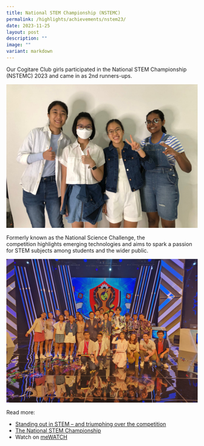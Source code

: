```yaml
---
title: National STEM Championship (NSTEMC)
permalink: /highlights/achievements/nstem23/
date: 2023-11-25
layout: post
description: ""
image: ""
variant: markdown
---
```

Our Cogitare Club girls participated in the National STEM Championship (NSTEMC) 2023 and came in as 2nd runners-ups. 

![](/images/nstemc23.jpg)

Formerly known as the National Science Challenge, the competition highlights emerging technologies and aims to spark a passion for STEM subjects among students and the wider public.

![](/images/ntemc23.jpeg)

Read more: 
*   [Standing out in STEM – and triumphing over the competition](https://www.todayonline.com/brand-spotlight/standing-out-stem-and-triumphing-over-competition-2295021?fbclid=IwAR2GpFPNjSOXvYlOtIkSwiqz80nuUFEpXvT8vvD37iYkT0-fNfApGo1P9z8)
*   [The National STEM Championship](https://www.science.edu.sg/for-schools/competitions/national-stem-championship)
*   Watch on [meWATCH](https://www.mewatch.sg/show/National-STEM-Championship-2023-411618)